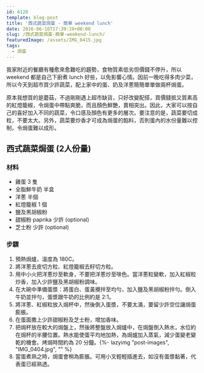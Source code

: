 ```yaml
---
id: 6120
template: blog-post
title: '西式蔬菜焗蛋 - 簡單 weekend lunch'
date: 2016-06-16T17:39:19+00:00
slug: /西式蔬菜焗蛋-簡單-weekend-lunch/
featuredImage: /assets/IMG_0415.jpg
tags:
  - 焗蛋
---
```

我家附近的餐廳有種愈來愈難吃的趨勢，食物質素低劣但價錢不停升，所以 weekend 都是自己下廚煮 lunch 好些，以免影響心情。因前一晚吃得多肉少菜，所以今天到超市買少許蔬菜，配上家中的蛋、奶及洋蔥簡簡單單做兩杯焗蛋。

<!--more-->

原本我想買的是蘑菇，不過剛剛遇上超市缺貨，只好改變配搭，買價錢抵又質素高的紅燈籠椒，令焗蛋中帶點爽脆，而且顏色鮮艷，賣相突出。因此，大家可以按自己的喜好加入不同的蔬菜，令口感及顏色有更多的層次。要注意的是，蔬菜要切成粒，不要太大。另外，蔬菜要炒香才可成為焗蛋的餡料，否則蛋內的水份量難以控制，令焗蛋難以成形。

## 西式蔬菜焗蛋 (2人份量)

### 材料

* 雞蛋 3 隻
* 全脂鮮牛奶 半盒
* 洋蔥 半個
* 紅燈籠椒 1 個
* 鹽及黑胡椒粉
* 甜椒粉 paprika 少許 (optional)
* 芝士粉 少許 (optional)

### 步驟

1.   預熱焗爐，溫度為 180C。
2.   將洋蔥去皮切方粒、紅燈籠椒去籽切方粒。
3.   用中小火把洋蔥炒至軟身，不要把洋蔥炒至啡色。當洋蔥粒變軟，加入紅椒粒炒香，加入少許鹽及黑胡椒粉調味。
4.   在大碗中準備蛋漿：將蛋白、蛋黃攪拌至均勻，加入鹽及黑胡椒粉拌勻。倒入牛奶並拌勻，蛋漿跟牛奶的比例約是 2:1。
5.   將洋蔥、紅椒粒放入焗杯中，然後倒入蛋漿，不要太滿，要留少許空位讓焗蛋膨脹。
6.   在蛋面撒上少許甜椒粉及芝士粉，增加香味。
7.   把焗杯放在較大的焗盤上，然後將整盤放入焗爐中，在焗盤倒入熱水，水位約在焗杯的半腰位置。熱水能使蛋平均地加熱，為焗爐加入蒸氣，減少蛋變老變乾的機會。烤焗時間約為 20 分鐘。{%- lazyimg "post-images", "IMG_0404.jpg", "" %}
8.   當蛋煮熟之時，焗蛋會稍為膨脹。可用小叉輕輕插進去，如沒有蛋漿黏著，代表蛋已經熟透。
